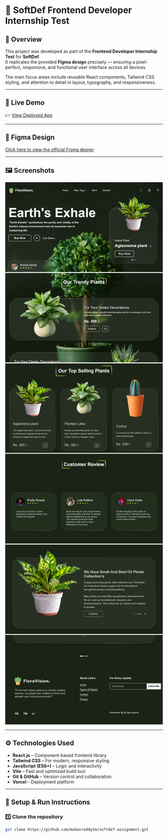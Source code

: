 # 🌿 SoftDef Frontend Developer Internship Test

## 🧩 Overview
This project was developed as part of the **Frontend Developer Internship Test** for **SoftDef**.  
It replicates the provided **Figma design** precisely — ensuring a pixel-perfect, responsive, and functional user interface across all devices.  

The main focus areas include reusable React components, Tailwind CSS styling, and attention to detail in layout, typography, and responsiveness.

---

## 🚀 Live Demo
👉 [View Deployed App](https://softdef-assignment-alpha.vercel.app/)

---

## 🎨 Figma Design
[Click here to view the official Figma design](https://www.figma.com/design/U0mtBXWgFim69YDj4pjY8f/Front-end-test?node-id=0-1&t=oH11OPBWgwE38lvp-1)

---

## 🖼️ Screenshots
![Home](./src/screenshorts/one.png)
![Home](./src/screenshorts/two.png)
![Home](./src/screenshorts/five.png)
![Home](./src/screenshorts/six.png)
![Home](./src/screenshorts/four.png)
![Home](./src/screenshorts/three.png)

---

## ⚙️ Technologies Used
- **React.js** – Component-based frontend library  
- **Tailwind CSS** – For modern, responsive styling  
- **JavaScript (ES6+)** – Logic and interactivity  
- **Vite** – Fast and optimized build tool  
- **Git & GitHub** – Version control and collaboration  
- **Vercel** – Deployment platform  

---

## 🧠 Setup & Run Instructions

### 1️⃣ Clone the repository
```bash
git clone https://github.com/mohanreddytm/softdef-assignment.git
